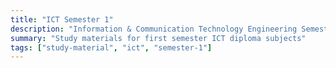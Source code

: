 ```yaml
---
title: "ICT Semester 1"
description: "Information & Communication Technology Engineering Semester 1 subjects"
summary: "Study materials for first semester ICT diploma subjects"
tags: ["study-material", "ict", "semester-1"]
---
```

